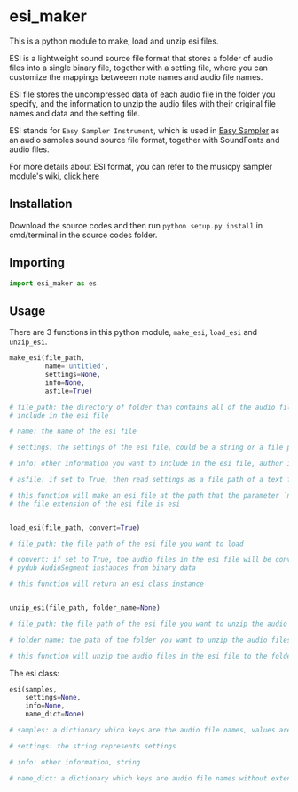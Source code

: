 # esi_maker
 
This is a python module to make, load and unzip esi files.

ESI is a lightweight sound source file format that stores a folder of audio files into a single binary file, together with a setting file, where you can customize the mappings betweeen note names and audio file names.

ESI file stores the uncompressed data of each audio file in the folder you specify, and the information to unzip the audio files with their original file names and data and the setting file.

ESI stands for `Easy Sampler Instrument`, which is used in [Easy Sampler](https://github.com/Rainbow-Dreamer/easy-sampler) as an audio samples sound source file format, together with SoundFonts and audio files.

For more details about ESI format, you can refer to the musicpy sampler module's wiki, [click here](https://github.com/Rainbow-Dreamer/musicpy/wiki/musicpy-sampler-module#more-about-esi-sound-module-format)

## Installation
Download the source codes and then run `python setup.py install` in cmd/terminal in the source codes folder.

## Importing
```python
import esi_maker as es
```

## Usage
There are 3 functions in this python module, `make_esi`, `load_esi` and `unzip_esi`.
```python
make_esi(file_path,
         name='untitled',
         settings=None,
         info=None,
         asfile=True)

# file_path: the directory of folder than contains all of the audio files you want to
# include in the esi file

# name: the name of the esi file

# settings: the settings of the esi file, could be a string or a file path of a text file

# info: other information you want to include in the esi file, author information for example

# asfile: if set to True, then read settings as a file path of a text file, otherwise read as a string

# this function will make an esi file at the path that the parameter `name` specified,
# the file extension of the esi file is esi


load_esi(file_path, convert=True)

# file_path: the file path of the esi file you want to load

# convert: if set to True, the audio files in the esi file will be converted to
# pydub AudioSegment instances from binary data

# this function will return an esi class instance


unzip_esi(file_path, folder_name=None)

# file_path: the file path of the esi file you want to unzip the audio files

# folder_name: the path of the folder you want to unzip the audio files to

# this function will unzip the audio files in the esi file to the folder you specify
```

The esi class:
```python
esi(samples,
    settings=None,
    info=None,
    name_dict=None)

# samples: a dictionary which keys are the audio file names, values are the audio file binary data

# settings: the string represents settings

# info: other information, string

# name_dict: a dictionary which keys are audio file names without extension, values are audio file names with exntesion
```

